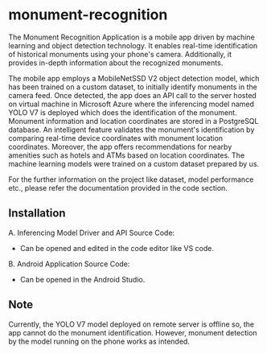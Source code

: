 # monument-recognition
The Monument Recognition Application is a mobile app driven by machine learning and object detection technology. It enables real-time identification of historical monuments using your phone's camera. Additionally, it provides in-depth information about the recognized monuments. 

The mobile app employs a MobileNetSSD V2 object detection model, which has been trained on a custom dataset, to initially identify monuments in the camera feed. Once detected, the app does an API call to the server hosted on virtual machine in Microsoft Azure where the inferencing model named YOLO V7 is deployed which does the identification of the monument. Monument information and location coordinates are stored in a PostgreSQL database. An intelligent feature validates the monument's identification by comparing real-time device coordinates with monument location coordinates. Moreover, the app offers recommendations for nearby amenities such as hotels and ATMs based on location coordinates. The machine learning models were trained on a custom dataset prepared by us.  

For the further information on the project like dataset, model performance etc., please refer the documentation provided in the code section.

## Installation
A. Inferencing Model Driver and API Source Code:
 - Can be opened and edited in the code editor like VS code.
     
B. Android Application Source Code:
- Can be opened in the Android Studio.


## Note  

Currently, the YOLO V7 model deployed on remote server is offline so, the app cannot do the monument identification. However, monument detection by the model running on the phone works as intended.


